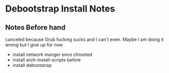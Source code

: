 # Debootstrap Install Notes
## Notes Before hand

canceled because Grub fucking sucks and I can't even. Maybe I am doing it wrong but I give up for now

- install network manger once chrooted
- install arch-install-scripts before
- install debootstrap
